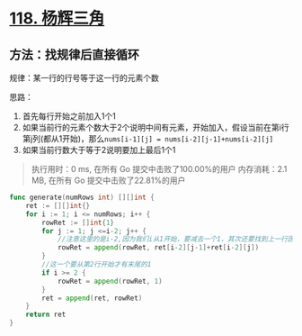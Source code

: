# [118. 杨辉三角](https://leetcode-cn.com/problems/pascals-triangle/)



## 方法：找规律后直接循环

规律：某一行的行号等于这一行的元素个数

思路：
1. 首先每行开始之前加入1个1
2. 如果当前行的元素个数大于2个说明中间有元素，开始加入，假设当前在第i行第j列(都从1开始)，那么`nums[i-1][j] = nums[i-2][j-1]+nums[i-2][j]`
3. 如果当前行数大于等于2说明要加上最后1个1

>执行用时：0 ms, 在所有 Go 提交中击败了100.00%的用户
		内存消耗：2.1 MB, 在所有 Go 提交中击败了22.81%的用户




```go
func generate(numRows int) [][]int {
	ret := [][]int{}
	for i := 1; i <= numRows; i++ {
		rowRet := []int{1}
		for j := 1; j <=i-2; j++ {
			//注意这里的是i-2,因为我们i从1开始，要减去一个1，其次还要找到上一行因此还要再减去1
			rowRet = append(rowRet, ret[i-2][j-1]+ret[i-2][j])
		}
		//这一个要从第2行开始才有末尾的1
		if i >= 2 {
			rowRet = append(rowRet, 1)
		}
		ret = append(ret, rowRet)
	}
	return ret
}
```


